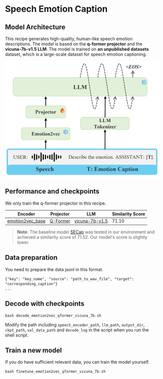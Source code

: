 # Speech Emotion Caption

## Model Architecture

This recipe generates high-quality, human-like speech emotion descriptions. The model is based on the **q-former projector** and the **vicuna-7b-v1.5 LLM**. The model is trained on **an unpublished datasets** dataset, which is a large-scale dataset for speech emotion captioning.

![](docs/model.png)

## Performance and checkpoints

We only train the q-former projector in this recipe.

Encoder | Projector | LLM | Similarity Score 
---|---|---|---
[emotion2vec_base](https://huggingface.co/emotion2vec/emotion2vec_base) | [Q-Former](to_do)| [vicuna-7b-v1.5](https://huggingface.co/lmsys/vicuna-7b-v1.5) | 71.10

> **Note**: The baseline model [SECap](https://github.com/thuhcsi/SECap) was tested in our environment and achieved a similarity score of 71.52. Our model's score is slightly lower.

## Data preparation
You need to prepare the data jsonl in this format.

```
{"key": "key_name", "source": "path_to_wav_file", "target": "corresponding_caption"}
...
```


## Decode with checkpoints

```
bash decode_emotion2vec_qformer_vicuna_7b.sh
```

Modify the path including `speech_encoder_path`, `llm_path`, `output_dir`, `ckpt_path`, `val_data_path` and `decode_log` in the script when you run the shell script. 

## Train a new model

If you do have sufficient relevant data, you can train the model yourself.

```
bash finetune_emotion2vec_qformer_vicuna_7b.sh
```
